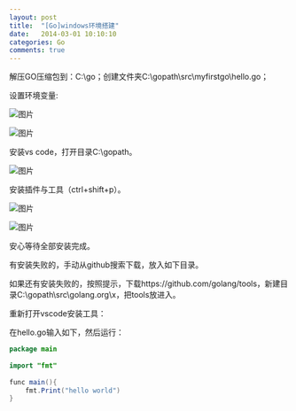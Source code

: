 ```yaml
---
layout: post
title:  "[Go]windows环境搭建"
date:   2014-03-01 10:10:10
categories: Go
comments: true
---
```


解压GO压缩包到：C:\go；创建文件夹C:\gopath\src\myfirstgo\hello.go；

设置环境变量:

![图片](http://owk5gjdrg.bkt.clouddn.com/0067%E7%8E%AF%E5%A2%83%E6%90%AD%E5%BB%BA.png)

![图片](http://owk5gjdrg.bkt.clouddn.com/0068%E7%8E%AF%E5%A2%83%E6%90%AD%E5%BB%BA.png)

安装vs code，打开目录C:\gopath。

![图片](http://owk5gjdrg.bkt.clouddn.com/0069%E7%8E%AF%E5%A2%83%E6%90%AD%E5%BB%BA.png)

安装插件与工具（ctrl+shift+p）。

![图片](http://owk5gjdrg.bkt.clouddn.com/0070%E7%8E%AF%E5%A2%83%E6%90%AD%E5%BB%BA.png)

![图片](http://owk5gjdrg.bkt.clouddn.com/0071%E7%8E%AF%E5%A2%83%E6%90%AD%E5%BB%BA.png)

安心等待全部安装完成。

有安装失败的，手动从github搜索下载，放入如下目录。

如果还有安装失败的，按照提示，下载https://github.com/golang/tools，新建目录C:\gopath\src\golang.org\x，把tools放进入。

重新打开vscode安装工具：

在hello.go输入如下，然后运行：

```java
package main  
  
import "fmt"  
  
func main(){  
    fmt.Print("hello world")  
}  
```
